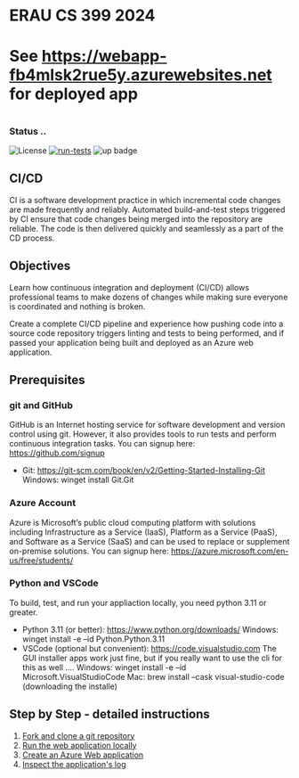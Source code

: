 # ERAU CS 399 2024 
# See https://webapp-fb4mlsk2rue5y.azurewebsites.net for deployed app
#
### Status ..
![License](https://img.shields.io/badge/License-MIT-green.svg)
[![run-tests](../../actions/workflows/build_deploy.yml/badge.svg)](../../actions/workflows/build_deploy.yml)
![up badge](https://img.shields.io/website-up-down-green-red/http/webapp-fb4mlsk2rue5y.azurewebsites.net.svg)

## CI/CD
CI is a software development practice in which incremental code changes are made frequently and reliably. 
Automated build-and-test steps triggered by CI ensure that code changes being merged into the repository are reliable. 
The code is then delivered quickly and seamlessly as a part of the CD process.

## Objectives
Learn how continuous integration and deployment (CI/CD) allows professional teams to make dozens of changes while making sure everyone is coordinated and nothing is broken. 

Create a complete CI/CD pipeline and experience how pushing code into a source code repository triggers linting and tests to being performed, and if passed your application being built and deployed as an Azure web application.

## Prerequisites
### git and GitHub
GitHub is an Internet hosting service for software development and version control using git. However, it also provides tools to run tests and perform continuous integration tasks. You can signup here: https://github.com/signup
- Git: https://git-scm.com/book/en/v2/Getting-Started-Installing-Git
Windows: winget install Git.Git

### Azure Account
Azure is Microsoft’s public cloud computing platform with solutions including Infrastructure as a Service (IaaS), Platform as a Service (PaaS), and Software as a Service (SaaS) and can be used to replace or supplement on-premise solutions. You can signup here: https://azure.microsoft.com/en-us/free/students/

### Python and VSCode
To build, test, and run your appliaction locally, you need python 3.11 or greater.
- Python 3.11 (or better): https://www.python.org/downloads/
Windows: winget install -e –id Python.Python.3.11
- VSCode (optional but convenient): https://code.visualstudio.com
The GUI installer apps work just fine, but if you really want to use the cli for this as well ….
Windows: winget install -e –id Microsoft.VisualStudioCode
Mac: brew install –cask visual-studio-code (downloading the installe)

## Step by Step - detailed instructions
1. [Fork and clone a git repository](instructions/1.md)
1. [Run the web application locally](instructions/2.md)
1. [Create an Azure Web application](instructions/3.md)
1. [Inspect the application's log](instructions/4.md)
